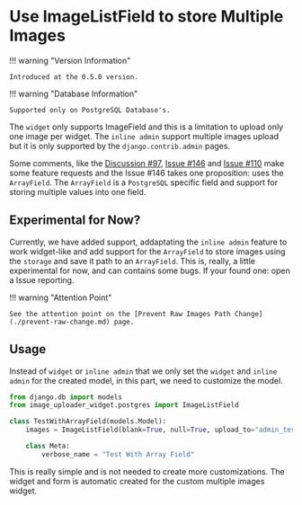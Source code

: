 # Use ImageListField to store Multiple Images

!!! warning "Version Information"

    Introduced at the 0.5.0 version.

!!! warning "Database Information"

    Supported only on PostgreSQL Database's.

The `widget` only supports ImageField and this is a limitation to upload only one image per widget. The `inline admin` support multiple images upload but it is only supported by the `django.contrib.admin` pages.

Some comments, like the [Discussion #97](https://github.com/inventare/django-image-uploader-widget/discussions/97), [Issue #146](https://github.com/inventare/django-image-uploader-widget/issues/146) and [Issue #110](https://github.com/inventare/django-image-uploader-widget/issues/110) make some feature requests and the Issue #146 takes one proposition: uses the `ArrayField`. The `ArrayField` is a `PostgreSQL` specific field and support for storing multiple values into one field.

## Experimental for Now?

Currently, we have added support, addaptating the `inline admin` feature to work widget-like and add support for the `ArrayField` to store images using the `storage` and save it path to an `ArrayField`. This is, really, a little experimental for now, and can contains some bugs. If your found one: open a Issue reporting.

!!! warning "Attention Point"

    See the attention point on the [Prevent Raw Images Path Change](./prevent-raw-change.md) page.

## Usage

Instead of `widget` or `inline admin` that we only set the `widget` and `inline admin` for the created model, in this part, we need to customize the model.

```python
from django.db import models
from image_uploader_widget.postgres import ImageListField

class TestWithArrayField(models.Model):
    images = ImageListField(blank=True, null=True, upload_to="admin_test")

    class Meta:
        verbose_name = "Test With Array Field"
```

This is really simple and is not needed to create more customizations. The widget and form is automatic created for the custom multiple images widget.
